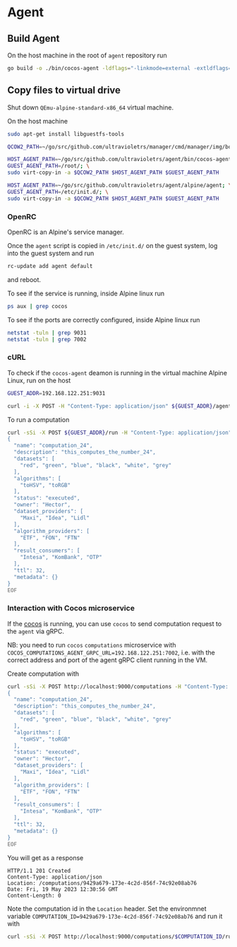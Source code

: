 # Agent

## Build Agent
On the host machine in the root of `agent` repository run

```sh
go build -o ./bin/cocos-agent -ldflags="-linkmode=external -extldflags=-static -s -w" cmd/agent/main.go
```

## Copy files to virtual drive

Shut down `QEmu-alpine-standard-x86_64` virtual machine. 

On the host machine

```sh
sudo apt-get install libguestfs-tools

QCOW2_PATH=~/go/src/github.com/ultravioletrs/manager/cmd/manager/img/boot.img

HOST_AGENT_PATH=~/go/src/github.com/ultravioletrs/agent/bin/cocos-agent; \
GUEST_AGENT_PATH=/root/; \
sudo virt-copy-in -a $QCOW2_PATH $HOST_AGENT_PATH $GUEST_AGENT_PATH

HOST_AGENT_PATH=~/go/src/github.com/ultravioletrs/agent/alpine/agent; \
GUEST_AGENT_PATH=/etc/init.d/; \
sudo virt-copy-in -a $QCOW2_PATH $HOST_AGENT_PATH $GUEST_AGENT_PATH
```

### OpenRC

OpenRC is an Alpine's service manager.

Once the `agent` script is copied in `/etc/init.d/` on the guest system, log into the guest system and run

```sh
rc-update add agent default
```

and reboot.

To see if the service is running, inside Alpine linux run

```sh
ps aux | grep cocos
```

To see if the ports are correctly configured, inside Alpine linux run

```sh
netstat -tuln | grep 9031
netstat -tuln | grep 7002
```

### cURL

To check if the `cocos-agent` deamon is running in the virtual machine Alpine Linux, run on the host

```sh
GUEST_ADDR=192.168.122.251:9031
```

```sh
curl -i -X POST -H "Content-Type: application/json" ${GUEST_ADDR}/agent -d '{"secret":"secret"}'
```

To run a computation

```sh
curl -sSi -X POST ${GUEST_ADDR}/run -H "Content-Type: application/json" -d @- <<EOF 
{
  "name": "computation_24",
  "description": "this_computes_the_number_24",
  "datasets": [
    "red", "green", "blue", "black", "white", "grey"
  ],
  "algorithms": [
    "toHSV", "toRGB"
  ],
  "status": "executed",
  "owner": "Hector",
  "dataset_providers": [
    "Maxi", "Idea", "Lidl"
  ],
  "algorithm_providers": [
    "ETF", "FON", "FTN"
  ],
  "result_consumers": [
    "Intesa", "KomBank", "OTP"
  ],
  "ttl": 32,
  "metadata": {}
}
EOF
```

### Interaction with Cocos microservice

If the [cocos](https://github.com/ultravioletrs/cocos) is running, you can use `cocos` to send computation request to the `agent` via gRPC.

NB: you need to run `cocos` `computations` microservice with `COCOS_COMPUTATIONS_AGENT_GRPC_URL=192.168.122.251:7002`, i.e. with the correct address and port of the agent gRPC client running in the VM.

Create computation with

```sh
curl -sSi -X POST http://localhost:9000/computations -H "Content-Type: application/json" -d @- <<EOF
{
  "name": "computation_24",
  "description": "this_computes_the_number_24",
  "datasets": [
    "red", "green", "blue", "black", "white", "grey"
  ],
  "algorithms": [
    "toHSV", "toRGB"
  ],
  "status": "executed",
  "owner": "Hector",
  "dataset_providers": [
    "Maxi", "Idea", "Lidl"
  ],
  "algorithm_providers": [
    "ETF", "FON", "FTN"
  ],
  "result_consumers": [
    "Intesa", "KomBank", "OTP"
  ],
  "ttl": 32,
  "metadata": {}
}
EOF
```

You will get as a response

```
HTTP/1.1 201 Created
Content-Type: application/json
Location: /computations/9429a679-173e-4c2d-856f-74c92e08ab76
Date: Fri, 19 May 2023 12:30:56 GMT
Content-Length: 0
```

Note the computation id in the `Location` header. Set the environmnet variable `COMPUTATION_ID=9429a679-173e-4c2d-856f-74c92e08ab76` and run it with

```sh
curl -sSi -X POST http://localhost:9000/computations/$COMPUTATION_ID/run
```